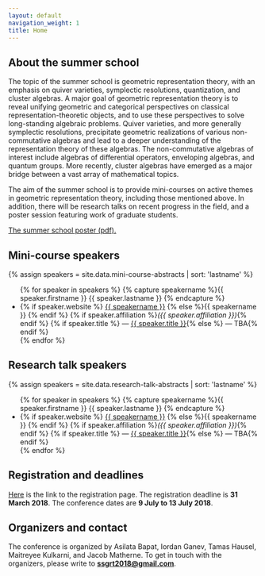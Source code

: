 ```yaml
---
layout: default
navigation_weight: 1
title: Home
---
```


## About the summer school

The topic of the summer school is geometric representation theory, with an emphasis on quiver varieties, symplectic resolutions, quantization, and cluster algebras. 
A major goal of geometric representation theory is to reveal unifying geometric and categorical perspectives on classical representation-theoretic objects, and to use these perspectives to solve long-standing algebraic problems. Quiver varieties, and more generally symplectic resolutions, precipitate geometric realizations of various non-commutative algebras and lead to a deeper understanding of the representation theory of these algebras. The non-commutative algebras of interest include algebras of differential operators, enveloping algebras, and quantum groups. More recently, cluster algebras have emerged as a major bridge between a vast array of mathematical topics. 

The aim of the summer school is to provide mini-courses on active themes in geometric representation theory, including those mentioned above. In addition, there will be research talks on recent progress in the field, and a poster session featuring work of graduate students.

[The summer school poster (pdf).](assets/poster.pdf)


## Mini-course speakers

{% assign speakers = site.data.mini-course-abstracts | sort: 'lastname' %}

<ul>
{% for speaker in speakers %}
{% capture speakername %}{{ speaker.firstname }} {{ speaker.lastname }} {% endcapture %}
<li>{% if speaker.website %}
<a href="{{ speaker.website }}">{{ speakername }}</a>
{% else %}{{ speakername }}
{% endif %}
{% if speaker.affiliation %}<em>({{ speaker.affiliation }})</em>{% endif %}
{% if speaker.title %} — <a href="talks.html#{{ speakername | slugify }}">{{ speaker.title }}</a>{% else %} — TBA{% endif %}
</li>
{% endfor %}
</ul>

## Research talk speakers

{% assign speakers = site.data.research-talk-abstracts | sort: 'lastname' %}

<ul>
{% for speaker in speakers %}
{% capture speakername %}{{ speaker.firstname }} {{ speaker.lastname }} {% endcapture %}
<li>{% if speaker.website %}
<a href="{{ speaker.website }}">{{ speakername }}</a>
{% else %}{{ speakername  }}
{% endif %}
{% if speaker.affiliation %}<em>({{ speaker.affiliation }})</em>{% endif %}
{% if speaker.title %} — <a href="talks.html#{{ speakername | slugify }}">{{ speaker.title }}</a>{% else %} — TBA{% endif %}
</li>
{% endfor %}
</ul>

## Registration and deadlines

[Here](registration) is the link to the registration page.
The registration deadline is **31 March 2018**.
The conference dates are **9 July to 13 July 2018**.


## Organizers and contact

The conference is organized by Asilata Bapat, Iordan Ganev, Tamas Hausel, Maitreyee Kulkarni, and Jacob Matherne.
To get in touch with the organizers, please write to **ssgrt2018@gmail.com**.

